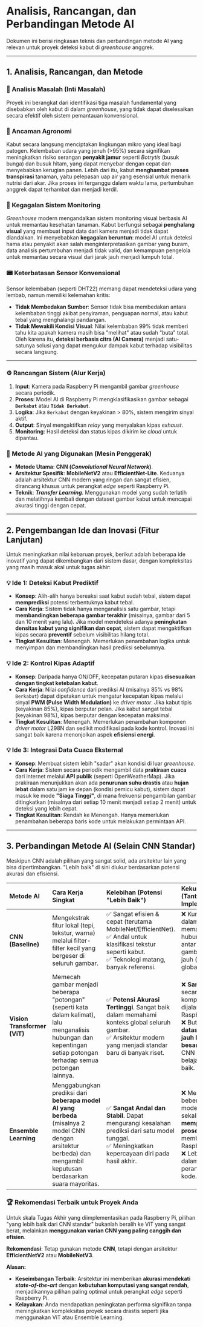 # Analisis, Rancangan, dan Perbandingan Metode AI

Dokumen ini berisi ringkasan teknis dan perbandingan metode AI yang relevan untuk proyek deteksi kabut di _greenhouse_ anggrek.

---

## 1. Analisis, Rancangan, dan Metode

### **🎯 Analisis Masalah (Inti Masalah)**

Proyek ini berangkat dari identifikasi tiga masalah fundamental yang disebabkan oleh kabut di dalam _greenhouse_, yang tidak dapat diselesaikan secara efektif oleh sistem pemantauan konvensional.

### **🔬 Ancaman Agronomi**

Kabut secara langsung menciptakan lingkungan mikro yang ideal bagi patogen. Kelembaban udara yang jenuh (>95%) secara signifikan meningkatkan risiko serangan **penyakit jamur** seperti _Botrytis_ (busuk bunga) dan busuk hitam, yang dapat menyebar dengan cepat dan menyebabkan kerugian panen. Lebih dari itu, kabut **menghambat proses transpirasi** tanaman, yaitu pelepasan uap air yang esensial untuk menarik nutrisi dari akar. Jika proses ini terganggu dalam waktu lama, pertumbuhan anggrek dapat terhambat dan menjadi kerdil.

### **📸 Kegagalan Sistem Monitoring**

_Greenhouse_ modern mengandalkan sistem monitoring visual berbasis AI untuk memantau kesehatan tanaman. Kabut berfungsi sebagai **penghalang visual** yang membuat input data dari kamera menjadi tidak dapat diandalkan. Ini menyebabkan **kegagalan beruntun**: model AI untuk deteksi hama atau penyakit akan salah menginterpretasikan gambar yang buram, data analisis pertumbuhan menjadi tidak valid, dan kemampuan pengelola untuk memantau secara visual dari jarak jauh menjadi lumpuh total.

### **📟 Keterbatasan Sensor Konvensional**

Sensor kelembaban (seperti DHT22) memang dapat mendeteksi udara yang lembab, namun memiliki kelemahan kritis:

- **Tidak Membedakan Sumber**: Sensor tidak bisa membedakan antara kelembaban tinggi akibat penyiraman, penguapan normal, atau kabut tebal yang menghalangi pandangan.
- **Tidak Mewakili Kondisi Visual**: Nilai kelembaban 99% tidak memberi tahu kita apakah kamera masih bisa "melihat" atau sudah "buta" total.
  Oleh karena itu, **deteksi berbasis citra (AI Camera)** menjadi satu-satunya solusi yang dapat mengukur dampak kabut terhadap visibilitas secara langsung.

---

### **⚙️ Rancangan Sistem (Alur Kerja)**

1.  **Input**: Kamera pada Raspberry Pi mengambil gambar _greenhouse_ secara periodik.
2.  **Proses**: Model AI di Raspberry Pi mengklasifikasikan gambar sebagai **`Berkabut`** atau **`Tidak Berkabut`**.
3.  **Logika**: Jika `Berkabut` dengan keyakinan > 80%, sistem mengirim sinyal aktif.
4.  **Output**: Sinyal mengaktifkan _relay_ yang menyalakan kipas _exhaust_.
5.  **Monitoring**: Hasil deteksi dan status kipas dikirim ke _cloud_ untuk dipantau.

### **🧠 Metode AI yang Digunakan (Mesin Penggerak)**

- **Metode Utama**: **CNN (_Convolutional Neural Network_)**.
- **Arsitektur Spesifik**: **MobileNetV2** atau **EfficientNet-Lite**. Keduanya adalah arsitektur CNN modern yang ringan dan sangat efisien, dirancang khusus untuk perangkat _edge_ seperti Raspberry Pi.
- **Teknik**: **_Transfer Learning_**. Menggunakan model yang sudah terlatih dan melatihnya kembali dengan dataset gambar kabut untuk mencapai akurasi tinggi dengan cepat.

---

## 2. Pengembangan Ide dan Inovasi (Fitur Lanjutan)

Untuk meningkatkan nilai kebaruan proyek, berikut adalah beberapa ide inovatif yang dapat dikembangkan dari sistem dasar, dengan kompleksitas yang masih masuk akal untuk tugas akhir:

### **💡 Ide 1: Deteksi Kabut Prediktif**

- **Konsep**: Alih-alih hanya bereaksi saat kabut sudah tebal, sistem dapat **memprediksi** potensi terbentuknya kabut tebal.
- **Cara Kerja**: Sistem tidak hanya menganalisis satu gambar, tetapi **membandingkan beberapa gambar terakhir** (misalnya, gambar dari 5 dan 10 menit yang lalu). Jika model mendeteksi adanya **peningkatan densitas kabut yang signifikan dan cepat**, sistem dapat mengaktifkan kipas secara **preventif** sebelum visibilitas hilang total.
- **Tingkat Kesulitan**: Menengah. Memerlukan penambahan logika untuk menyimpan dan membandingkan hasil prediksi sebelumnya.

### **💡 Ide 2: Kontrol Kipas Adaptif**

- **Konsep**: Daripada hanya ON/OFF, kecepatan putaran kipas **disesuaikan dengan tingkat ketebalan kabut**.
- **Cara Kerja**: Nilai _confidence_ dari prediksi AI (misalnya 85% vs 98% `Berkabut`) dapat dipetakan untuk mengatur kecepatan kipas melalui sinyal **PWM (Pulse Width Modulation)** ke _driver motor_. Jika kabut tipis (keyakinan 85%), kipas berputar pelan. Jika kabut sangat tebal (keyakinan 98%), kipas berputar dengan kecepatan maksimal.
- **Tingkat Kesulitan**: Menengah. Memerlukan penambahan komponen _driver motor_ L298N dan sedikit modifikasi pada kode kontrol. Inovasi ini sangat baik karena menonjolkan aspek **efisiensi energi**.

### **💡 Ide 3: Integrasi Data Cuaca Eksternal**

- **Konsep**: Membuat sistem lebih "sadar" akan kondisi di luar _greenhouse_.
- **Cara Kerja**: Sistem secara periodik mengambil data **prakiraan cuaca** dari internet melalui **API publik** (seperti OpenWeatherMap). Jika prakiraan menunjukkan akan ada **penurunan suhu drastis** atau **hujan lebat** dalam satu jam ke depan (kondisi pemicu kabut), sistem dapat masuk ke mode **"Siaga Tinggi"**, di mana frekuensi pengambilan gambar ditingkatkan (misalnya dari setiap 10 menit menjadi setiap 2 menit) untuk deteksi yang lebih cepat.
- **Tingkat Kesulitan**: Rendah ke Menengah. Hanya memerlukan penambahan beberapa baris kode untuk melakukan permintaan API.

---

## 3. Perbandingan Metode AI (Selain CNN Standar)

Meskipun CNN adalah pilihan yang sangat solid, ada arsitektur lain yang bisa dipertimbangkan. "Lebih baik" di sini diukur berdasarkan potensi akurasi dan efisiensi.

| Metode AI                    | Cara Kerja Singkat                                                                                                                                                   | Kelebihan (Potensi "Lebih Baik")                                                                                                                               | Kekurangan (Tantangan Implementasi)                                                                                                                                |
| :--------------------------- | :------------------------------------------------------------------------------------------------------------------------------------------------------------------- | :------------------------------------------------------------------------------------------------------------------------------------------------------------- | :----------------------------------------------------------------------------------------------------------------------------------------------------------------- |
| **CNN (Baseline)**           | Mengekstrak fitur lokal (tepi, tekstur, warna) melalui filter-filter kecil yang bergeser di seluruh gambar.                                                          | ✅ Sangat efisien & cepat (terutama MobileNet/EfficientNet).<br>✅ Andal untuk klasifikasi tekstur seperti kabut.<br>✅ Teknologi matang, banyak referensi.    | ❌ Kurang baik dalam memahami hubungan antar bagian gambar yang jauh (konteks global).                                                                             |
| **Vision Transformer (ViT)** | Memecah gambar menjadi beberapa "potongan" (seperti kata dalam kalimat), lalu menganalisis hubungan dan kepentingan setiap potongan terhadap semua potongan lainnya. | ✅ **Potensi Akurasi Tertinggi**. Sangat baik dalam memahami konteks global seluruh gambar.<br>✅ Arsitektur modern yang menjadi standar baru di banyak riset. | ❌ **Sangat berat** secara komputasi, sulit dijalankan di Raspberry Pi.<br>❌ Butuh **dataset yang jauh lebih besar** daripada CNN untuk bisa belajar dengan baik. |
| **Ensemble Learning**        | Menggabungkan prediksi dari **beberapa model AI yang berbeda** (misalnya 2 model CNN dengan arsitektur berbeda) dan mengambil keputusan berdasarkan suara mayoritas. | ✅ **Sangat Andal dan Stabil**. Dapat mengurangi kesalahan prediksi dari satu model tunggal.<br>✅ Meningkatkan kepercayaan diri pada hasil akhir.             | ❌ Menjalankan beberapa model sekaligus akan **memperlambat proses** dan membebani Raspberry Pi.<br>❌ Lebih rumit dalam perancangan kode.                         |

### **🏆 Rekomendasi Terbaik untuk Proyek Anda**

Untuk skala Tugas Akhir yang diimplementasikan pada Raspberry Pi, pilihan "yang lebih baik dari CNN standar" bukanlah beralih ke ViT yang sangat berat, melainkan **menggunakan varian CNN yang paling canggih dan efisien**.

**Rekomendasi**: Tetap gunakan metode **CNN**, tetapi dengan arsitektur **EfficientNetV2** atau **MobileNetV3**.

**Alasan:**

- **Keseimbangan Terbaik**: Arsitektur ini memberikan **akurasi mendekati _state-of-the-art_** dengan **kebutuhan komputasi yang sangat rendah**, menjadikannya pilihan paling optimal untuk perangkat _edge_ seperti Raspberry Pi.
- **Kelayakan**: Anda mendapatkan peningkatan performa signifikan tanpa meningkatkan kompleksitas proyek secara drastis seperti jika menggunakan ViT atau Ensemble Learning.
